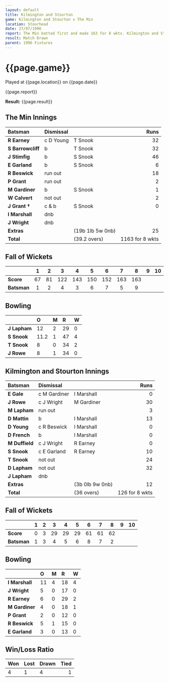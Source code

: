 ```yaml
---
layout: default
title: Kilmington and Stourton
game: Kilmington and Stourton v The Min
location: Stourhead
date: 27/07/1996
report: The Min batted first and made 163 for 8 wkts. Kilmington and Stourton replied with 126 for 8 wkts
result: Match Drawn
parent: 1996 Fixtures
---
```


# {{page.game}}

Played at {{page.location}} on {{page.date}}

{{page.report}}

**Result:** {{page.result}}

## The Min Innings

| Batsman | Dismissal |  | Runs |
|:---|:---|---|---:|
| **R Earney** | c D Young | T Snook | 32 |
| **S Barrowcliff** | b | T Snook | 32 |
| **J Stimfig** | b | S Snook | 46 |
| **E Garland** | b | S Snook | 6 |
| **R Beswick** | run out |  | 18 |
| **P Grant** | run out |  | 2 |
| **M Gardiner** | b | S Snook | 1 |
| **W Calvert** | not out |  | 2 |
| **J Grant &#8224;** | c & b | S Snook | 0 |
| **I Marshall** | dnb |  |  |
| **J Wright** | dnb |  |  |
| **Extras** | | (19b 1lb 5w 0nb) | 25 |
| **Total** | | (39.2 overs) | 1163 for 8 wkts |

## Fall of Wickets

| | 1 | 2 | 3 | 4 | 5 | 6 | 7 | 8 | 9 | 10 |
|---|:---:|:---:|:---:|:---:|:---:|:---:|:---:|:---:|:---:|:---:|
| **Score** | 67 | 81 | 122 | 143 | 150 | 152 | 163 | 163 |  |  |
| **Batsman** | 1 | 2 | 4 | 3 | 6 | 7 | 5 | 9 |  |  |

## Bowling

| | O | M | R | W |
|---|:---|:---|:---|:---|
| **J Lapham** | 12 | 2 | 29 | 0 |
| **S Snook** | 11.2 | 1 | 47 | 4 |
| **T Snook** | 8 | 0 | 34 | 2 |
| **J Rowe** | 8 | 1 | 34 | 0 |

## Kilmington and Stourton Innings

| Batsman | Dismissal |  | Runs |
|:---|:---|---|---:|
| **E Gale** | c M Gardiner | I Marshall | 0 |
| **J Rowe** | c J Wright | M Gardiner | 30 |
| **M Lapham** | run out |  | 3 |
| **D Mattin** | b | I Marshall | 13 |
| **D Young** | c R Beswick | I Marshall | 0 |
| **D French** | b | I Marshall | 0 |
| **M Duffield** | c J Wright | R Earney | 0 |
| **S Snook** | c E Garland | R Earney  | 10 |
| **T Snook** | not out |  | 24 |
| **D Lapham** | not out |  | 32 |
| **J Lapham** | dnb |  |  |
| **Extras** | | (3b 0lb 9w 0nb) | 12 |
| **Total** | | (36 overs) | 126 for 8 wkts |

## Fall of Wickets

| | 1 | 2 | 3 | 4 | 5 | 6 | 7 | 8 | 9 | 10 |
|---|:---:|:---:|:---:|:---:|:---:|:---:|:---:|:---:|:---:|:---:|
| **Score** | 0 | 3 | 29 | 29 | 29 |  61 | 61 | 62 |  |  |
| **Batsman** | 1 | 3 | 4 | 5 | 6 | 8 | 7 | 2 |  |  |

## Bowling

| | O | M | R | W |
|---|:---|:---|:---|:---|
| **I Marshall** | 11 | 4 | 18 | 4 |
| **J Wright** | 5 | 0 | 17 | 0 |
| **R Earney** | 6 | 0 | 29 | 2 |
| **M Gardiner** | 4 | 0 | 18 | 1 |
| **P Grant** | 2 | 0 | 12 | 0 |
| **R Beswick** | 5 | 1 | 15 | 0 |
| **E Garland** | 3 | 0 | 13 | 0 |

## Win/Loss Ratio

| Won | Lost | Drawn | Tied |
|:---|:---|:---|---:|
| 4 | 1 | 4 | 1 |